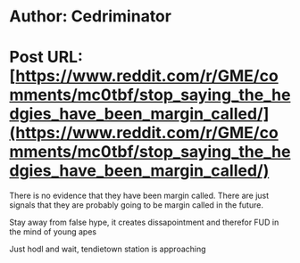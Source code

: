 # Author: Cedriminator
# Post URL: [https://www.reddit.com/r/GME/comments/mc0tbf/stop_saying_the_hedgies_have_been_margin_called/](https://www.reddit.com/r/GME/comments/mc0tbf/stop_saying_the_hedgies_have_been_margin_called/)


There is no evidence that they have been margin called. There are just signals that they are probably going to be margin called in the future.

Stay away from false hype, it creates dissapointment and therefor FUD in the mind of young apes

Just hodl and wait, tendietown station is approaching